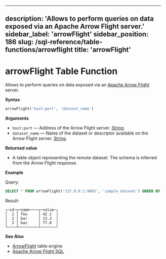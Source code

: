 ---
description: 'Allows to perform queries on data exposed via an Apache Arrow Flight server.'
sidebar\_label: 'arrowFlight'
sidebar\_position: 186
slug: /sql-reference/table-functions/arrowflight
title: 'arrowFlight'
--------------------

# arrowFlight Table Function

Allows to perform queries on data exposed via an [Apache Arrow Flight](../../interfaces/arrow-flight.md) server.

**Syntax**

```sql
arrowFlight('host:port', 'dataset_name')
```

**Arguments**

* `host:port` — Address of the Arrow Flight server. [String](../../sql-reference/data-types/string.md).
* `dataset_name` — Name of the dataset or descriptor available on the Arrow Flight server. [String](../../sql-reference/data-types/string.md).

**Returned value**

* A table object representing the remote dataset. The schema is inferred from the Arrow Flight response.

**Example**

Query:

```sql
SELECT * FROM arrowFlight('127.0.0.1:9005', 'sample_dataset') ORDER BY id;
```

Result:

```text
┌─id─┬─name────┬─value─┐
│  1 │ foo     │ 42.1  │
│  2 │ bar     │ 13.3  │
│  3 │ baz     │ 77.0  │
└────┴─────────┴───────┘
```

**See Also**

* [ArrowFlight](../../engines/table-engines/integrations/arrowflight.md) table engine
* [Apache Arrow Flight SQL](https://arrow.apache.org/docs/format/FlightSql.html)

